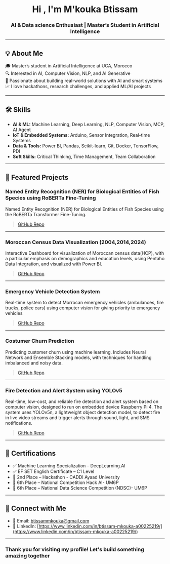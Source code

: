<h1 align="center">Hi , I'm M'kouka Btissam</h1>
<h3 align="center">AI & Data science Enthusiast | Master’s Student in Artificial Intelligence</h3>

---

## 💡 About Me

🎓 Master’s student in Artificial Intelligence at UCA, Morocco  
🔍 Interested in AI, Computer Vision, NLP, and AI Generative      
🧠 Passionate about building real-world solutions with AI and smart systems    
📈 I love hackathons, research challenges, and applied ML/AI projects   

---

## 🛠️ Skills

- **AI & ML:** Machine Learning, Deep Learning, NLP, Computer Vision, MCP, AI Agent
- **IoT & Embedded Systems:** Arduino, Sensor Integration, Real-time Systems  
- **Data & Tools:** Power BI, Pandas, Scikit-learn, Git, Docker, TensorFlow, PDI  
- **Soft Skills:** Critical Thinking, Time Management, Team Collaboration

---

## 📂 Featured Projects

### Named Entity Recognition (NER) for Biological Entities of Fish Species using RoBERTa Fine-Tuning
Named Entity Recognition (NER) for Biological Entities of Fish Species using the RoBERTa Transformer Fine-Tuning.

> [GitHub Repo](https://github.com/btissammkouka/NER-Roberta-Bio)

---

### Moroccan Census Data Visualization (2004,2014,2024)
Interactive Dashboard for visualization of Moroccan census data(HCP), with a particular emphasis on demographics and education levels, using Pentaho Data Integration, and visualized with Power BI.

> [GitHub Repo](https://github.com/btissammkouka/Moroccan-census)

---

### Emergency Vehicle Detection System
Real-time system to detect Morrocan emergency vehicles (ambulances, fire trucks, police cars) using computer vision for giving priority to emergency vehicles

> [GitHub Repo](https://github.com/btissammkouka/Emergency-vehicles-detection)

---

### Costumer Churn Prediction
Predicting customer churn using machine learning. Includes Neural Network and Ensemble Stacking models, with techniques for handling imbalanced and noisy data.

> [GitHub Repo](https://github.com/btissammkouka/Churn-prediction)

---

### Fire Detection and Alert System using YOLOv5
Real-time, low-cost, and reliable fire detection and alert system based on computer vision, designed to run on embedded device Raspberry Pi 4. The system uses YOLOv5n, a lightweight object detection model, to detect fire in live video streams and trigger alerts through sound, light, and SMS notifications.

> [GitHub Repo](https://github.com/btissammkouka/Fire-detection)


---

## 📜 Certifications

- ✅ Machine Learning Specialization – DeepLearning.AI
- ✅ EF SET English Certificate – C1 Level
- 🏅 2nd Place – Hackathon - CADDI Ayaad University
- 🏅 6th Place – National Competition Hack AI- UM6P
- 🏅 6th Place – National Data Science Competition (NDSC)- UM6P 


---

## 🔗 Connect with Me

- 📧 Email: btissammkouka@gmail.com  
- 💼 LinkedIn: [https://www.linkedin.com/in/btissam-mkouka-a00225219/](https://www.linkedin.com/in/btissam-mkouka-a00225219/)  

---

### Thank you for visiting my profile! Let's build something amazing together 
